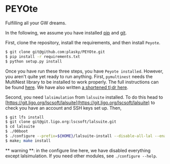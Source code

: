 # PEYOte

Fulfilling all your GW dreams.

In the following, we assume you have installed
[pip](https://pip.pypa.io/en/stable/installing/) and [git](https://git-scm.com/).

First, clone the repository, install the requirements, and then install `Peyote`.
```bash
$ git clone git@github.com:plasky/PEYOte.git
$ pip install -r requirements.txt
$ python setup.py install
```

Once you have run these three steps, you have `Peyote installed`. However, you
aren't quite yet ready to run anything. First,
`pymultinest` needs the MultiNest library to be installed to work properly. The
full instructions can be found
[here](https://johannesbuchner.github.io/PyMultiNest/install.html). We have
also written [a shortened tl;dr here](./TLDR_MULTINEST.md).

Second, you need `lalsimulation` from `lalsuite` installed. To do this head
to [https://git.ligo.org/lscsoft/lalsuite](https://git.ligo.org/lscsoft/lalsuite)
to check you have an account and SSH keys set up. Then,

```bash
$ git lfs install
$ git clone git@git.ligo.org:lscsoft/lalsuite.git
$ cd lalsuite
$ ./00boot
$ ./configure --prefix=${HOME}/lalsuite-install --disable-all-lal --enable-swig  --enable-lalsimulation
$ make; make install
```

** warning **: in the configure line here, we have disabled everything except lalsimulation. If you need other modules, see `./configure --help`.

